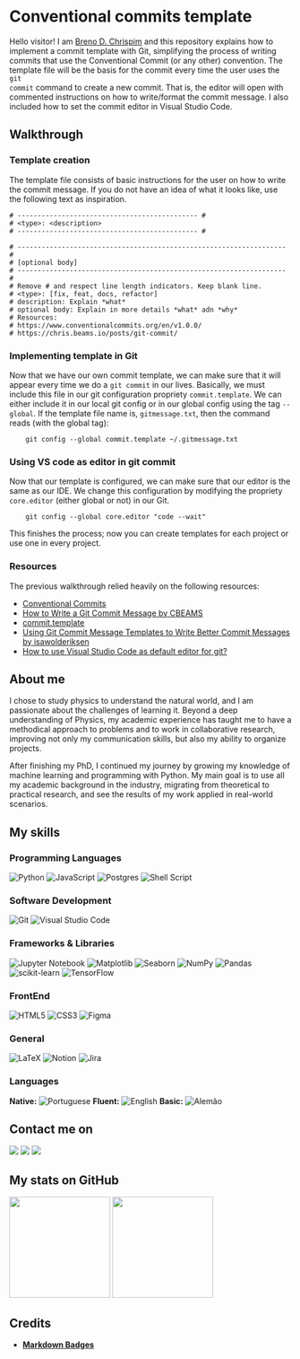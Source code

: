 # Conventional commits template

Hello visitor! I am [Breno D. Chrispim](https://github.com/DChrispim) and this repository explains how to implement a commit template with Git, simplifying the process of writing commits that use the Conventional Commit (or any other) convention. The template file will be the basis for the commit every time the user uses the <code>git commit</code> command to create a new commit. That is, the editor will open with commented instructions on how to write/format the commit message. I also included how to set the commit editor in Visual Studio Code.

## Walkthrough

### Template creation

The template file consists of basic instructions for the user on how to write the commit message. If you do not have an idea of what it looks like, use the following text as inspiration.

```Git
# --------------------------------------------- #
# <type>: <description>
# --------------------------------------------- #

# ------------------------------------------------------------------- #
# [optional body]
# ------------------------------------------------------------------- #
# Remove # and respect line length indicators. Keep blank line.
# <type>: [fix, feat, docs, refactor]
# description: Explain *what*
# optional body: Explain in more details *what* adn *why*
# Resources:
# https://www.conventionalcommits.org/en/v1.0.0/
# https://chris.beams.io/posts/git-commit/
```

### Implementing template in Git

Now that we have our own commit template, we can make sure that it will appear every time we do a <code>git commit</code> in our lives. Basically, we must include this file in our git configuration propriety <code>commit.template</code>. We can either include it in our local git config or in our global config using the tag <code>--global</code>. If the template file name is, <code>gitmessage.txt</code>, then the command reads (with the global tag):

```Git
    git config --global commit.template ~/.gitmessage.txt
```

### Using VS code as editor in git commit

Now that our template is configured, we can make sure that our editor is the same as our IDE. We change this configuration by modifying the propriety <code>core.editor</code> (either global or not) in our Git.

```Git
    git config --global core.editor "code --wait"
```

This finishes the process; now you can create templates for each project or use one in every project.

### Resources

The previous walkthrough relied heavily on the following resources:

- [Conventional Commits](https://www.conventionalcommits.org/en/v1.0.0/)
- [How to Write a Git Commit Message by CBEAMS](https://cbea.ms/git-commit/)
- [commit.template](https://git-scm.com/book/en/v2/Customizing-Git-Git-Configuration)
- [Using Git Commit Message Templates to Write Better Commit Messages by isawolderiksen](https://gist.github.com/lisawolderiksen/a7b99d94c92c6671181611be1641c733)
- [How to use Visual Studio Code as default editor for git?](https://stackoverflow.com/questions/30024353/how-to-use-visual-studio-code-as-default-editor-for-git)

## About me

I chose to study physics to understand the natural world, and I am passionate about the challenges of learning it. Beyond a deep understanding of Physics, my academic experience has taught me to have a methodical approach to problems and to work in collaborative research, improving not only my communication skills, but also my ability to organize projects.

After finishing my PhD, I continued my journey by growing my knowledge of machine learning and programming with Python. My main goal is to use all my academic background in the industry, migrating from theoretical to practical research, and see the results of my work applied in real-world scenarios.

## My skills

### Programming Languages

![Python](https://img.shields.io/badge/python-3670A0?style=for-the-badge&logo=python&logoColor=ffdd54)
![JavaScript](https://img.shields.io/badge/javascript-%23323330.svg?style=for-the-badge&logo=javascript&logoColor=%23F7DF1E)
![Postgres](https://img.shields.io/badge/postgres-%23316192.svg?style=for-the-badge&logo=postgresql&logoColor=white)
![Shell Script](https://img.shields.io/badge/shell_script-%23121011.svg?style=for-the-badge&logo=gnu-bash&logoColor=white)

### Software Development

![Git](https://img.shields.io/badge/git-%23F05033.svg?style=for-the-badge&logo=git&logoColor=white)
![Visual Studio Code](https://img.shields.io/badge/Visual%20Studio%20Code-0078d7.svg?style=for-the-badge&logo=visual-studio-code&logoColor=white)

### Frameworks & Libraries

![Jupyter Notebook](https://img.shields.io/badge/jupyter-%23FA0F00.svg?style=for-the-badge&logo=jupyter&logoColor=white)
![Matplotlib](https://img.shields.io/badge/Matplotlib-%23ffffff.svg?style=for-the-badge&logo=Matplotlib&logoColor=black)
![Seaborn](https://img.shields.io/badge/SeaBorn-%3670A0.svg?style=for-the-badge&logo=python&logoColor=white)
![NumPy](https://img.shields.io/badge/numpy-%23013243.svg?style=for-the-badge&logo=numpy&logoColor=white)
![Pandas](https://img.shields.io/badge/pandas-%23150458.svg?style=for-the-badge&logo=pandas&logoColor=white)
![scikit-learn](https://img.shields.io/badge/scikit--learn-%23F7931E.svg?style=for-the-badge&logo=scikit-learn&logoColor=white)
![TensorFlow](https://img.shields.io/badge/TensorFlow-%23FF6F00.svg?style=for-the-badge&logo=TensorFlow&logoColor=white)

### FrontEnd

![HTML5](https://img.shields.io/badge/html5-%23E34F26.svg?style=for-the-badge&logo=html5&logoColor=white)
![CSS3](https://img.shields.io/badge/css3-%231572B6.svg?style=for-the-badge&logo=css3&logoColor=white)
![Figma](https://img.shields.io/badge/figma-%23F24E1E.svg?style=for-the-badge&logo=figma&logoColor=white)

### General

![LaTeX](https://img.shields.io/badge/latex-%23008080.svg?style=for-the-badge&logo=latex&logoColor=white)
![Notion](https://img.shields.io/badge/Notion-%23000000.svg?style=for-the-badge&logo=notion&logoColor=white)
![Jira](https://img.shields.io/badge/jira-%230A0FFF.svg?style=for-the-badge&logo=jira&logoColor=white)

### Languages

**Native:** ![Portuguese](https://img.shields.io/badge/Portuguese-green)
**Fluent:** ![English](https://img.shields.io/badge/English-blue)
**Basic:** ![Alemão](https://img.shields.io/badge/Alemão-red)

## Contact me on

<div>
<a href = "mailto:brenoadsdc@gmail.com"><img loading="lazy" src="https://img.shields.io/badge/Gmail-D14836?style=for-the-badge&logo=gmail&logoColor=white" target="_blank"></a>
<a href="https://www.linkedin.com/in/brenochrispim/" target="_blank"><img loading="lazy" src="https://img.shields.io/badge/linkedin-%230077B5.svg?style=for-the-badge&logo=linkedin&logoColor=white" target="_blank"></a>
<a href="https://dchrispim.github.io/my-portfolio/" target="_blank"><img loading="lazy" src="https://img.shields.io/badge/My%20github%20page-121013?style=for-the-badge&logo=github&logoColor=white" target="_blank"></a>
</div>

## My stats on GitHub

<div>
<a href="https://github.com/DChrispim/"></a>
<img loading="lazy" height="180em" src="https://github-readme-stats.vercel.app/api/top-langs/?username=DChrispim&layout=compact&langs_count=7&theme=dracula"/>
<img loading="lazy" height="180em" src="https://github-readme-stats.vercel.app/api?username=DChrispim&show_icons=true&theme=dracula&include_all_commits=true&count_private=true"/>
</div>

## Credits

- [**Markdown Badges**](https://github.com/Ileriayo/markdown-badges)
